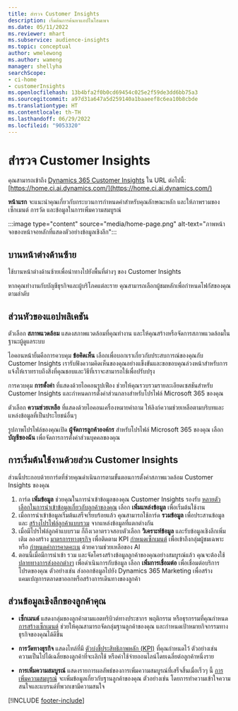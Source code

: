 ```yaml
---
title: สำรวจ Customer Insights
description: เริ่มต้นการค้นหาแอปในโฮมเพจ
ms.date: 05/11/2022
ms.reviewer: mhart
ms.subservice: audience-insights
ms.topic: conceptual
author: wmelewong
ms.author: wameng
manager: shellyha
searchScope:
- ci-home
- customerInsights
ms.openlocfilehash: 13b4bfa2f0b0cd69454c025e2f59de3dd6bb75a3
ms.sourcegitcommit: a97d31a647a5d259140a1baaeef8c6ea10b8cbde
ms.translationtype: HT
ms.contentlocale: th-TH
ms.lasthandoff: 06/29/2022
ms.locfileid: "9053320"
---
```

# <a name="explore-customer-insights"></a>สำรวจ Customer Insights

คุณสามารถเข้าถึง [Dynamics 365 Customer Insights](https://home.ci.ai.dynamics.com/) ใน URL ต่อไปนี้: [https://home.ci.ai.dynamics.com/](https://home.ci.ai.dynamics.com/)

**หน้าแรก** จะแนะนำคุณเกี่ยวกับกระบวนการกำหนดค่าสำหรับคุณลักษณะหลัก และให้ภาพรวมของเซ็กเมนต์ การวัด และข้อมูลในการเพิ่มความสมบูรณ์

:::image type="content" source="media/home-page.png" alt-text="ภาพหน้าจอของหน้าจอหลักที่แสดงตัวอย่างข้อมูลเชิงลึก":::

## <a name="left-side-pane"></a>บานหน้าต่างด้านซ้าย

ใช้บานหน้าต่างด้านซ้ายเพื่อนำทางไปยังพื้นที่ต่างๆ ของ Customer Insights

หากคุณทำงานกับบัญชีธุรกิจและผู้บริโภคแต่ละราย คุณสามารถเลือกผู้ชมหลักเพื่อกำหนดโฟกัสของคุณตามลำดับ

## <a name="application-header"></a>ส่วนหัวของแอปพลิเคชัน

ตัวเลือก **สภาพแวดล้อม** แสดงสภาพแวดล้อมที่คุณทำงาน และให้คุณสร้างหรือจัดการสภาพแวดล้อมในฐานะผู้ดูแลระบบ

ไอคอนหน้ายิ้มคือการควบคุม **ข้อคิดเห็น** เลือกเพื่อบอกเราเกี่ยวกับประสบการณ์ของคุณกับ Customer Insights เรารับฟังความคิดเห็นของคุณอย่างแข็งขันและขอขอบคุณล่วงหน้าสำหรับการแจ้งให้เราทราบถึงสิ่งที่คุณชอบและวิธีที่เราจะสามารถใช้เพื่อปรับปรุง

การควบคุม **การตั้งค่า** ที่แสดงด้วยไอคอนรูปเฟือง ช่วยให้คุณรวบรวมรายละเอียดเซสชันสำหรับ Customer Insights และกำหนดการตั้งค่าส่วนกลางสำหรับโปรไฟล์ Microsoft 365 ของคุณ

ตัวเลือก **ความช่วยเหลือ** ที่แสดงด้วยไอคอนเครื่องหมายคำถาม ให้ลิงก์ความช่วยเหลือตามบริบทและแหล่งข้อมูลที่เป็นประโยชน์อื่นๆ

รูปภาพโปรไฟล์ของคุณเปิด **ผู้จัดการลูกค้าองค์กร** สำหรับโปรไฟล์ Microsoft 365 ของคุณ เลือก **บัญชีของฉัน** เพื่อจัดการการตั้งค่าส่วนบุคคลของคุณ

## <a name="getting-started-with-customer-insights-section"></a>การเริ่มต้นใช้งานด้วยส่วน Customer Insights

ส่วนนี้ประกอบด้วยการ์ดที่ช่วยคุณดำเนินการตามขั้นตอนการตั้งค่าสภาพแวดล้อม Customer Insights ของคุณ

1. การ์ด **เพิ่มข้อมูล** ช่วยคุณในการนำเข้าข้อมูลของคุณ Customer Insights รองรับ [หลายตัวเลือกในการนำเข้าข้อมูลเกี่ยวกับลูกค้าของคุณ](data-sources.md) เลือก **เพิ่มแหล่งข้อมูล** เพื่อเริ่มต้นใช้งาน
1. เมื่อการนำเข้าข้อมูลเริ่มต้นเสร็จเรียบร้อยแล้ว คุณสามารถใช้การ์ด **รวมข้อมูล** เพื่อประสานข้อมูลและ [สร้างโปรไฟล์ลูกค้าแบบรวม](data-unification.md) จากแหล่งข้อมูลที่แตกต่างกัน 
1. เมื่อมีโปรไฟล์ลูกค้าแบบรวม ก็ถึงเวลาตรวจสอบตัวเลือก **วิเคราะห์ข้อมูล** และรับข้อมูลเชิงลึกเพิ่มเติม ลองสร้าง [มาตรการทางธุรกิจ](measures.md) เพื่อติดตาม KPI [กำหนดเซ็กเมนต์](segments.md) เพื่อเข้าถึงกลุ่มผู้ชมเฉพาะหรือ [กำหนดค่าการคาดคะเน](predictions-overview.md) ด้วยความช่วยเหลือของ AI
1. ตอนนี้เมื่อมีการนำเข้า รวม และจัดโครงสร้างข้อมูลลูกค้าของคุณอย่างสมบูรณ์แล้ว คุณจะต้องใช้ [ปลายทางการส่งออกต่างๆ](export-destinations.md) เพื่อดำเนินการกับข้อมูล เลือก **เพิ่มการเชื่อมต่อ** เพื่อเชื่อมต่อบริการโปรดของคุณ ตัวอย่างเช่น ส่งออกข้อมูลไปยัง Dynamics 365 Marketing เพื่อสร้างแคมเปญการตลาดขาออกหรือสร้างการเดินทางของลูกค้า 

## <a name="your-customer-insights-section"></a>ส่วนข้อมูลเชิงลึกของลูกค้าคุณ

- **เซ็กเมนต์** แสดงกลุ่มของลูกค้าตามแอตทริบิวต์ทางประชากร พฤติกรรม หรือธุรกรรมที่คุณกำหนด [การสร้างเซ็กเมนต์](segments.md) ช่วยให้คุณสามารถจัดกลุ่มฐานลูกค้าของคุณ และกำหนดเป้าหมายกิจกรรมทางธุรกิจของคุณได้ดีขึ้น

- **การวัดทางธุรกิจ** แสดงไทล์ที่มี [ตัวบ่งชี้ประสิทธิภาพหลัก (KPI)](measures.md) ที่คุณกำหนดไว้ ตัวอย่างเช่น ความเป็นไปได้เฉลี่ยของลูกค้าที่จะเลิกใช้ หรือค่าใช้จ่ายออนไลน์โดยเฉลี่ยต่อลูกค้าหนึ่งราย

- **การเพิ่มความสมบูรณ์** แสดงรายการผลลัพธ์ของการเพิ่มความสมบูรณ์ที่เสร็จสิ้นเมื่อเร็วๆ นี้ [การเพิ่มความสมบูรณ์](enrichment-hub.md) จะเพิ่มข้อมูลเกี่ยวกับฐานลูกค้าของคุณ ตัวอย่างเช่น โดยการทำความเข้าใจความสนใจและแบรนด์ที่พวกเขามีความสนใจ


[!INCLUDE [footer-include](includes/footer-banner.md)]
